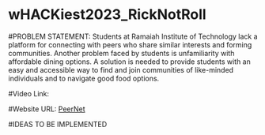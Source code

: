 # wHACKiest2023_RickNotRoll


#PROBLEM STATEMENT: Students at Ramaiah Institute of Technology lack a platform for connecting with peers who share similar interests and forming communities. Another problem faced by students is unfamiliarity with affordable dining options. A solution is needed to provide students with an easy and accessible way to find and join communities of like-minded individuals and to navigate good food options.



#Video Link:



#Website URL:
[PeerNet](https://kxitij.github.io/wHACKiest2023_RickNotRoll/)


#IDEAS TO BE IMPLEMENTED
